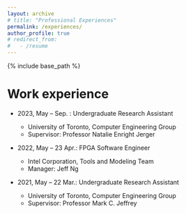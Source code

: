 ```yaml
---
layout: archive
# title: "Professional Experiences"
permalink: /experiences/
author_profile: true
# redirect_from:
#   - /resume
---
```


{% include base_path %}


Work experience
======

* 2023, May – Sep. : Undergraduate Research Assistant
  * University of Toronto, Computer Engineering Group
  * Supervisor: Professor Natalie Enright Jerger

* 2022, May – 23 Apr.: FPGA Software Engineer
  * Intel Corporation, Tools and Modeling Team
  * Manager: Jeff Ng

* 2021, May – 22 Mar.: Undergraduate Research Assistant
  * University of Toronto, Computer Engineering Group
  * Supervisor: Professor Mark C. Jeffrey
